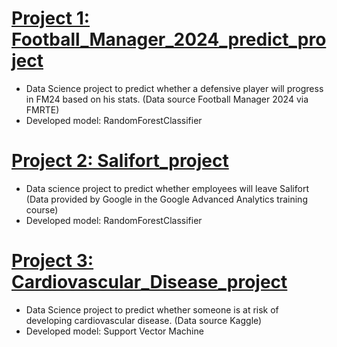 
# [Project 1: Football_Manager_2024_predict_project](https://github.com/CoGfr/Football_Manager_2024_predict/tree/main)
* Data Science project to predict whether a defensive player will progress in FM24 based on his stats. (Data source Football Manager 2024 via FMRTE)
* Developed model: RandomForestClassifier 

# [Project 2: Salifort_project](https://github.com/CoGfr/Salifort_project)
* Data science project to predict whether employees will leave Salifort (Data provided by Google in the Google Advanced Analytics training course)
* Developed model: RandomForestClassifier

# [Project 3: Cardiovascular_Disease_project](https://github.com/CoGfr/Cardiovascular_Disease_project)
* Data Science project to predict whether someone is at risk of developing cardiovascular disease. (Data source Kaggle)
* Developed model: Support Vector Machine 
